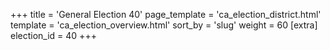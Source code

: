 +++
title = 'General Election 40'
page_template = 'ca_election_district.html'
template = 'ca_election_overview.html'
sort_by = 'slug'
weight = 60
[extra]
election_id = 40
+++
